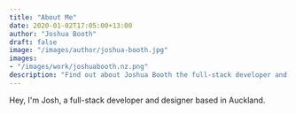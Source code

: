 ```yaml
---
title: "About Me"
date: 2020-01-02T17:05:00+13:00
author: "Joshua Booth"
draft: false
image: "/images/author/joshua-booth.jpg"
images:
- "/images/work/joshuabooth.nz.png"
description: "Find out about Joshua Booth the full-stack developer and designer."
---
```


Hey, I'm Josh, a full-stack developer and designer based in Auckland.